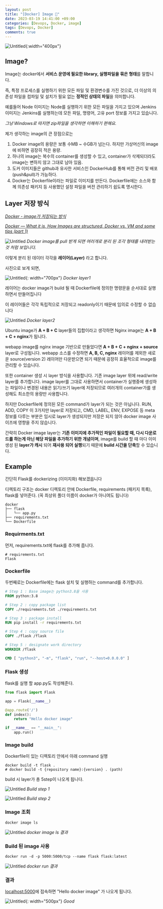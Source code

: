 ```yaml
---
layout: post
title: "[Docker] Image 🐋"
date: 2023-03-19 14:41:00 +09:00
categories: [Devops, Docker, image]
tags: [Devops, Docker]
comments: true
---
```


![Untitled](../../../assets/img/posts/docker/docker_logo.png){:width="400px"}

## Image?

Image는 docker에서 **서비스 운영에 필요한 library, 실행파일을 묶은 형태**를 말합니다.

즉, 특정 프로세스를 실행하기 위한 모든 파일 및 환경변수를 가진 것으로, 더 이상의 의존성 파일을 컴파일 및 설치가 필요 없는 **정적인 상태의 파일**을 의미합니다. 


예를들어 Node 이미지는 Node를 실행하기 위한 모든 파일을 가지고 있으며 Jenkins 이미지는 Jenkins를 실행하는데 모든 파일, 명령어, 고유 port 정보를 가지고 있습니다.

_그냥 Windows로 따지면 zip파일을 생각하면 이해하기 편해요._

제가 생각하는 image의 큰 장점으로는

1. Docker image의 용량은 보통 수MB ~ 수GB가 넘는다. 하지만 가상머신의 image에 비하면 굉장히 적은 용량.
2. 하나의 image는 복수의 container를 생성할 수 있고, container가 삭제되더라도 image는 변하지 않고 그대로 남아 있음.
3. 도커 이미지들은 github과 유사한 서비스인 DockerHub를 통해 버전 관리 및 배포(push&pull)가 가능하다.
4. Docker는 Dockerfile이라는 파일로 이미지를 만든다. Dockerfile에는 소스와 함께 의존성 패키지 등 사용했던 설정 파일을 버전 관리하기 쉽도록 명시한다.

## Layer 저장 방식

_[Docker - image가 저장되는 방식](https://woochan-autobiography.tistory.com/468)_

_[Docker — What it is, How Images are structured, Docker vs. VM and some tips (part 1)](https://ragin.medium.com/docker-what-it-is-how-images-are-structured-docker-vs-vm-and-some-tips-part-1-d9686303590f)_

![Untitled](../../../assets/img/posts/docker/docker_image/nginx-pull.png)
_Docker image를 pull 받게 되면 여러개로 분리 된 조각 형태를 내려받는 것 처럼 보입니다._

이렇게 분리 된 데이터 각각을 **레이어(Layer)** 라고 합니다.

 사진으로 보게 되면,

![Untitled](../../../assets/img/posts/docker/docker_image/docker-image-layer.png){: width="700px"}
_Docker layer1_

레이어는 docker image가 build 될 때 Dockerfile에 정의한 명령문을 순서대로 실행하면서 만들어집니다

이 레이어들은 각각 독립적으로 저장되고 readonly이기 때문에 임의로 수정할 수 없습니다

![Untitled](../../../assets/img/posts/docker/docker_image/docker-layer.png)
_Docker layer2_

Ubuntu image가 **A + B + C** layer들의 집합이라고 생각하면 Nginx image는 **A + B + C + nginx**가 됩니다.

webapp image를 nginx image 기반으로 만들었다면 **A + B + C + nginx + source** layer로 구성됩니다. webapp 소스를 수정하면 **A, B, C, nginx** 레이어를 제외한 새로운 source(version 2) 레이어만 다운받으면 되기 때문에 굉장히 효율적으로 image를 관리할 수 있습니다.

또한 container 생성 시 layer 방식을 사용합니다. 기존 image layer 위에 read/write layer를 추가합니다. image layer를 그대로 사용하면서 container가 실행중에 생성하는 파일이나 변경된 내용은 읽기/쓰기 layer에 저장되므로 여러개의 container가를 생성해도 최소한의 용량만 사용합니다.

하지만 Dockerfile에 정의된 모든 command가 layer가 되는 것은 아닙니다.
RUN, ADD, COPY 이 3가지만 layer로 저장되고, CMD, LABEL, ENV, EXPOSE 등 meta 정보를 다루는 부분은 임시로 layer가 생성되지만 저장은 되지 않아 docker image 사이즈에 영향을 주지 않습니다. 

간략히 Docker image layer는 **기존 이미지에 추가적인 파일이 필요할 때, 다시 다운로드를 하는게 아닌 해당 파일을 추가하기 위한 개념이며**, image를 build 할 때 마다 이미 생성 된 **layer가 캐시** 되어 **재사용 되어 실행**되기 때문에 **build 시간을 단축**할 수 있습니다.

## Example

간단히 Flask를 dockerizing (이미지화) 해보겠읍니다

디렉토리 구조는 docker 디렉토리 안에 Dockerfile, requirements (패키지 목록), flask를 넣어준다. (꼭 최상위 폴더 이름이 docker가 아니여도 됩니다)

```shell
docker
├── flask
│   └── app.py
├── requirements.txt
└── Dockerfile
```

### Requirments.txt

먼저, requirements.txt에 flask를 추가해 줍니다.

```
# requirements.txt
Flask
```

### Dockerfile

두번째로는 Dockerfile에는 flask 설치 및 실행하는 command를 추가합니다.

```Dockerfile
# Step 1 : Base image는 python3.8을 사용
FROM python:3.8

# Step 2 : copy package list 
COPY ./requirements.txt ./requirements.txt

# Step 3 : package install
RUN pip install -r requirements.txt

# Step 4 : copy source file 
COPY ./flask /flask

# Step 5 : designate work directory
WORKDIR /flask

CMD [ "python3", "-m", "flask", "run", "--host=0.0.0.0" ]
```

### Flask 생성

flask를 실행 할 app.py도 작성해준다.

```python
from flask import Flask

app = Flask(__name__)

@app.route('/')
def index():
    return "Hello docker image"

if __name__ == "__main__":
    app.run()
```

### Image build

Dockerfile이 있는 디렉토리 안에서 아래 command 실행

```shell
docker build -t flask .
# docker build -t {repository name}:{version} . (path)
```

build 시 layer가 총 5step이 나오게 됩니다.

![Untitled](../../../assets/img/posts/docker/docker_image/docker-build-step1.png)
_Build step 1_

![Untitled](../../../assets/img/posts/docker/docker_image/docker-build-step2.png)
_Build step 2_

### Image 조회

```shell
docker image ls
```

![Untitled](../../../assets/img/posts/docker/docker_image/flask-build-ls.png)
_docker image ls 결과_

### Build 된 image 사용

```shell
docker run -d -p 5000:5000/tcp --name flask flask:latest
```

![Untitled](../../../assets/img/posts/docker/docker_image/docker-build-result.png)
_docker run 결과_

### 결과

[localhost:5000](http://localhost:5000/)에 접속하면 "Hello docker image" 가 나오게 됩니다.

![Untitled](../../../assets/img/posts/docker/docker_image/docker-build-result-helloworld.png){: width="500px"}
_Good_
